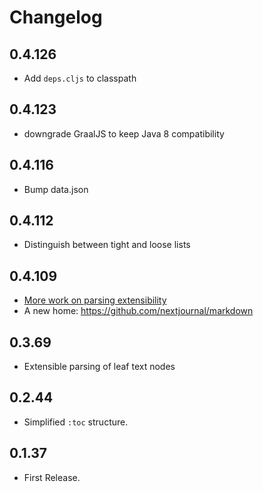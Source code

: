 # Changelog

## 0.4.126
* Add `deps.cljs` to classpath

## 0.4.123
* downgrade GraalJS to keep Java 8 compatibility

## 0.4.116
* Bump data.json

## 0.4.112
* Distinguish between tight and loose lists

## 0.4.109
* [More work on parsing extensibility](https://snapshots.nextjournal.com/markdown/build/7f5c1e24aeb3842235bc6175aa55dbd9a96d25d1/index.html#/notebooks/parsing_extensibility.clj)
* A new home: https://github.com/nextjournal/markdown

## 0.3.69
* Extensible parsing of leaf text nodes

## 0.2.44
* Simplified `:toc` structure.

## 0.1.37
* First Release.
